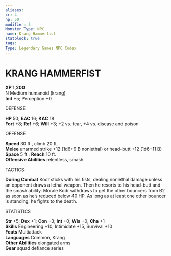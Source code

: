 ```yaml
---
aliases: 
cr: 4
hp: 50
modifier: 5
Monster Type: NPC
name: Krang Hammerfist
statblock: true
tags: 
Type: Legendary Games NPC Codex
---
```

# KRANG HAMMERFIST

**XP 1,200**  
N Medium humanoid (krang)  
**Init** +5; Perception +0

DEFENSE

**HP** 50; **EAC** 16; **KAC** 18  
**Fort** +8; **Ref** +6; **Will** +3; +2 vs. fear, +4 vs. disease and poison

OFFENSE

**Speed** 30 ft., climb 20 ft.  
**Melee** unarmed strike +12 (1d6+9 B nonlethal) or head-butt +12 (1d6+11 B)  
**Space** 5 ft.; **Reach** 10 ft.  
**Offensive Abilities** relentless, smash

TACTICS

**During Combat** Kodr sticks with his fists, dealing nonlethal damage unless an opponent draws a lethal weapon. Then he resorts to his head-butt and the smash ability. Morale Kodr withdraws to get the other bouncers from B2 as soon as he’s reduced below 40 HP. As long as at least one other bouncer is standing, he fights to the death.

STATISTICS

**Str** +5; **Dex** +1; **Con** +3; **Int** +0; **Wis** +0; **Cha** +1  
**Skills** Engineering +10, Intimidate +15, Survival +10  
**Feats** Multiattack  
**Languages** Common, Krang  
**Other Abilities** elongated arms  
**Gear** squad defiance series

